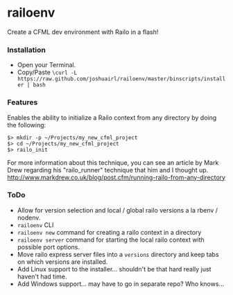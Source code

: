 railoenv
=====================
Create a CFML dev environment with Railo in a flash!

### Installation

- Open your Terminal.
- Copy/Paste `\curl -L https://raw.github.com/joshuairl/railoenv/master/binscripts/installer | bash`

### Features
Enables the ability to initialize a Railo context from any directory by doing the following:
```
$> mkdir -p ~/Projects/my_new_cfml_project
$> cd ~/Projects/my_new_cfml_project
$> railo_init
```

For more information about this technique, you can see an article by Mark Drew regarding his "railo_runner" technique that him and I thought up.
http://www.markdrew.co.uk/blog/post.cfm/running-railo-from-any-directory

### ToDo

- Allow for version selection and local / global railo versions a la rbenv / nodenv.
- `railoenv` CLI
- `railoenv new` command for creating a railo context in a directory
- `railoenv server` command for starting the local railo context with possible port options.
- Move railo express server files into a `versions` directory and keep tabs on which versions are installed.
- Add Linux support to the installer... shouldn't be that hard really just haven't had time.
- Add Windows support... may have to go in separate repo?  Who knows...

